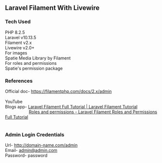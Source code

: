 <h2>Laravel Filament With Livewire</h2>

<h3>Tech Used</h3>

PHP 8.2.5<br>
Laravel v10.13.5<br>
Filament v2.x<br>
Livewire v2.0+<br>
For images<br>
Spatie Media Library by Filament<br>
For roles and permissions<br>
Spatie's permission package


<h3>References</h3>

Official doc- https://filamentphp.com/docs/2.x/admin<br><br>
YouTube<br>
Blogs app- <a href="https://youtu.be/yQFA-0RbjO0" target="_blank">Laravel Filament Full Tutorial | Laravel Filament Tutorial</a><br>
&nbsp; &nbsp; &nbsp; &nbsp; &nbsp; &nbsp; &nbsp;&nbsp; &nbsp; &nbsp; &nbsp;<a href="https://youtu.be/bF04VPI68sg" target="_blank">Roles and permissions - Laravel Filament Roles and Permissions Full Tutorial</a><br><br>


<h3>Admin Login Credentials</h3>

Url- http://domain-name.com/admin<br>
Email- admin@admin.com<br>
Password- password<br>
